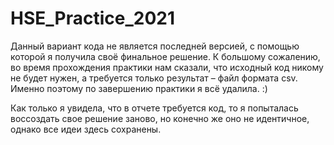 # HSE_Practice_2021

Данный вариант кода не является последней версией, с помощью которой я получила своё финальное решение. 
К большому сожалению, во время прохождения практики нам сказали, что исходный код никому не будет нужен, а требуется только результат – файл формата csv. 
Именно поэтому по завершению практики я всё удалила. :)

Как только я увидела, что в отчете требуется код, то я попыталась воссоздать свое решение заново, но конечно же оно не идентичное, однако все идеи здесь сохранены.
